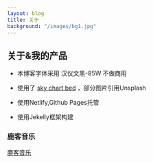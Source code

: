```yaml
---
layout: blog
title: 关于
background: "/images/bg1.jpg"
---
```


## 关于&我的产品

- 本博客字体采用 汉仪文黑-85W 不做商用

- 使用了 [sky chart bed](https://tuchuang.voooe.cn/) ，部分图片引用Unsplash

- 使用Netlify,Github Pages托管

- 使用Jekelly框架构建


### 鹿客音乐
[鹿客音乐](https://luluyouweia.github.io/music/)
